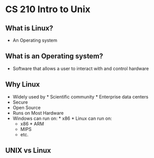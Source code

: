 # CS 210 Intro to Unix
  ## What is Linux?
   * An Operating system
  ## What is an Operating system?
   * Software that allows a user to interact with and control hardware
  ## Why Linux
   *  Widely used by
   	* Scientific community
   	* Enterprise data centers
   *  Secure
   *  Open Source
   *  Runs on Most Hardware
   * Windows can run on:
   	* x86
    * Linux can run on:
    	* x86
   	* ARM
    	* MIPS
    	* etc.
  ## UNIX vs Linux
